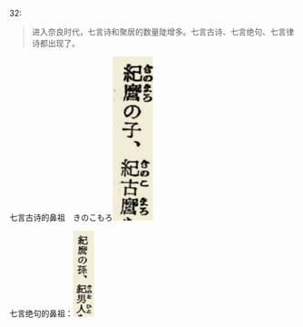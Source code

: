 32:

> 进入奈良时代，七言诗和聚居的数量陡增多。七言古诗、七言绝句、七言律诗都出现了。

七言古诗的鼻祖　きのこもろ![PastedGraphic.png](PastedGraphic.png)

七言绝句的鼻祖：![PastedGraphic1.png](PastedGraphic1.png)